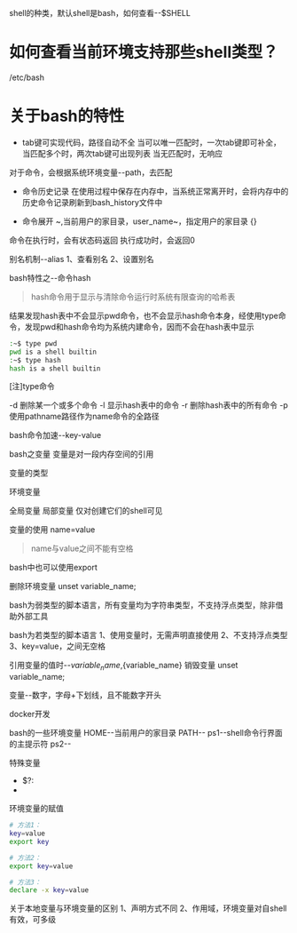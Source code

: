 


shell的种类，默认shell是bash，如何查看--$SHELL



# 如何查看当前环境支持那些shell类型？


/etc/bash


# 关于bash的特性
- tab键可实现代码，路径自动不全
当可以唯一匹配时，一次tab键即可补全，
当匹配多个时，两次tab键可出现列表
当无匹配时，无响应

对于命令，会根据系统环境变量--path，去匹配

- 命令历史记录
在使用过程中保存在内存中，当系统正常离开时，会将内存中的历史命令记录刷新到bash_history文件中

- 命令展开
~,当前用户的家目录，user_name~，指定用户的家目录
{}




命令在执行时，会有状态码返回
执行成功时，会返回0








别名机制--alias
1、查看别名
2、设置别名





bash特性之--命令hash
> hash命令用于显示与清除命令运行时系统有限查询的哈希表


结果发现hash表中不会显示pwd命令，也不会显示hash命令本身，经使用type命令，发现pwd和hash命令均为系统内建命令，因而不会在hash表中显示

```bash
:~$ type pwd
pwd is a shell builtin
:~$ type hash
hash is a shell builtin
```
[注]type命令




-d 删除某一个或多个命令
-l 显示hash表中的命令
-r 删除hash表中的所有命令
-p 使用pathname路径作为name命令的全路径


bash命令加速--key-value




bash之变量
变量是对一段内存空间的引用




变量的类型

环境变量

全局变量
局部变量
仅对创建它们的shell可见





变量的使用
name=value
>name与value之间不能有空格



bash中也可以使用export

删除环境变量
unset variable_name;




bash为弱类型的脚本语言，所有变量均为字符串类型，不支持浮点类型，除非借助外部工具


bash为若类型的脚本语言
1、使用变量时，无需声明直接使用
2、不支持浮点类型
3、key=value，之间无空格



引用变量的值时--$variable_name,${variable_name}
销毁变量 unset variable_name;

变量--数字，字母+下划线，且不能数字开头


docker开发




bash的一些环境变量
HOME--当前用户的家目录
PATH--
ps1--shell命令行界面的主提示符
ps2--




特殊变量
- $?:
- 





环境变量的赋值
```bash
# 方法1：
key=value
export key

# 方法2：
export key=value

# 方法3：
declare -x key=value
```

关于本地变量与环境变量的区别
1、声明方式不同
2、作用域，环境变量对自shell有效，可多级


